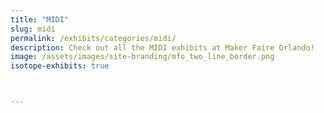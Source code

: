 ```yaml
---
title: "MIDI"
slug: midi
permalink: /exhibits/categories/midi/
description: Check out all the MIDI exhibits at Maker Faire Orlando!
image: /assets/images/site-branding/mfo_two_line_border.png
isotope-exhibits: true



---
```

